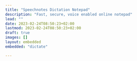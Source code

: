 ```yaml
---
title: "Speechnotes Dictation Notepad"
description: "Fast, secure, voice enabled online notepad"
lead: ""
date: 2023-02-24T08:50:23+02:00
lastmod: 2023-02-24T08:50:23+02:00
draft: true
images: []
layout: embedded
embedded: "dictate"

---
```

